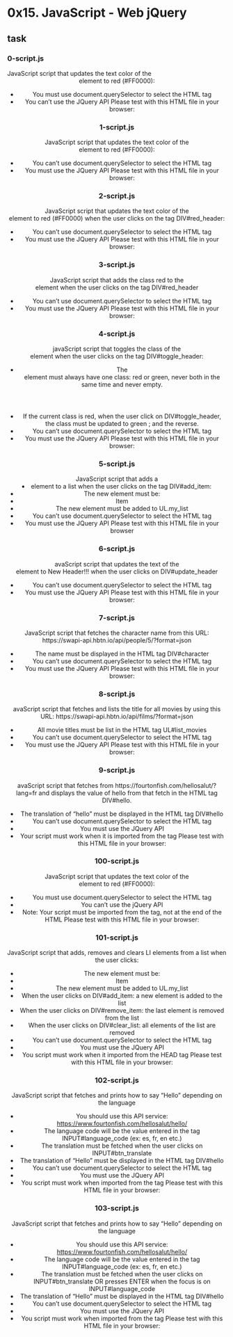 <h1>0x15. JavaScript - Web jQuery</h1>
<h2>task</h2>
<h3>0-script.js</h3>
JavaScript script that updates the text color of the <header> element to red (#FF0000):

- You must use document.querySelector to select the HTML tag
- You can’t use the JQuery API
Please test with this HTML file in your browser:
<h3>1-script.js</h3>
JavaScript script that updates the text color of the <header> element to red (#FF0000):

- You can’t use document.querySelector to select the HTML tag
- You must use the JQuery API
Please test with this HTML file in your browser:
<h3>2-script.js</h3>
JavaScript script that updates the text color of the <header> element to red (#FF0000) when the user clicks on the tag DIV#red_header:

- You can’t use document.querySelector to select the HTML tag
- You must use the JQuery API
Please test with this HTML file in your browser:
<h3>3-script.js</h3>
JavaScript script that adds the class red to the <header> element when the user clicks on the tag DIV#red_header

- You can’t use document.querySelector to select the HTML tag
- You must use the JQuery API
Please test with this HTML file in your browser:
<h3>4-script.js</h3>
javaScript script that toggles the class of the <header> element when the user clicks on the tag DIV#toggle_header:

- The <header> element must always have one class: red or green, never both in the same time and never empty.
- If the current class is red, when the user click on DIV#toggle_header, the class must be updated to green ; and the reverse.
- You can’t use document.querySelector to select the HTML tag
- You must use the JQuery API
Please test with this HTML file in your browser:
<h3>5-script.js</h3>
JavaScript script that adds a <li> element to a list when the user clicks on the tag DIV#add_item:

- The new element must be: <li>Item</li>
- The new element must be added to UL.my_list
- You can’t use document.querySelector to select the HTML tag
- You must use the JQuery API
Please test with this HTML file in your browser
<h3>6-script.js</h3>
avaScript script that updates the text of the <header> element to New Header!!! when the user clicks on DIV#update_header

- You can’t use document.querySelector to select the HTML tag
- You must use the JQuery API
Please test with this HTML file in your browser:
<h3>7-script.js</h3>
JavaScript script that fetches the character name from this URL: https://swapi-api.hbtn.io/api/people/5/?format=json

- The name must be displayed in the HTML tag DIV#character
- You can’t use document.querySelector to select the HTML tag
- You must use the JQuery API
Please test with this HTML file in your browser:
<h3>8-script.js</h3>
avaScript script that fetches and lists the title for all movies by using this URL: https://swapi-api.hbtn.io/api/films/?format=json

- All movie titles must be list in the HTML tag UL#list_movies
- You can’t use document.querySelector to select the HTML tag
- You must use the JQuery API
Please test with this HTML file in your browser:
<h3>9-script.js</h3>
avaScript script that fetches from https://fourtonfish.com/hellosalut/?lang=fr and displays the value of hello from that fetch in the HTML tag DIV#hello.

- The translation of “hello” must be displayed in the HTML tag DIV#hello
- You can’t use document.querySelector to select the HTML tag
- You must use the JQuery API
- Your script must work when it is imported from the <head> tag
Please test with this HTML file in your browser:
<h3>100-script.js</h3>
JavaScript script that updates the text color of the <header> element to red (#FF0000):

- You must use document.querySelector to select the HTML tag
- You can’t use the jQuery API
- Note: Your script must be imported from the <head> tag, not at the end of the HTML
Please test with this HTML file in your browser:
<h3>101-script.js</h3>
JavaScript script that adds, removes and clears LI elements from a list when the user clicks:

- The new element must be: <li>Item</li>
- The new element must be added to UL.my_list
- When the user clicks on DIV#add_item: a new element is added to the list
- When the user clicks on DIV#remove_item: the last element is removed from the list
- When the user clicks on DIV#clear_list: all elements of the list are removed
- You can’t use document.querySelector to select the HTML tag
- You must use the JQuery API
- You script must work when it imported from the HEAD tag
Please test with this HTML file in your browser:
<h3>102-script.js</h3>
JavaScript script that fetches and prints how to say “Hello” depending on the language

- You should use this API service: https://www.fourtonfish.com/hellosalut/hello/
- The language code will be the value entered in the tag INPUT#language_code (ex: es, fr, en etc.)
- The translation must be fetched when the user clicks on INPUT#btn_translate
- The translation of “Hello” must be displayed in the HTML tag DIV#hello
- You can’t use document.querySelector to select the HTML tag
- You must use the JQuery API
- You script must work when imported from the <head> tag
Please test with this HTML file in your browser:
<h3>103-script.js</h3>
JavaScript script that fetches and prints how to say “Hello” depending on the language

- You should use this API service: https://www.fourtonfish.com/hellosalut/hello/
- The language code will be the value entered in the tag INPUT#language_code (ex: es, fr, en etc.)
- The translation must be fetched when the user clicks on INPUT#btn_translate OR presses ENTER when the focus is on INPUT#language_code
- The translation of “Hello” must be displayed in the HTML tag DIV#hello
- You can’t use document.querySelector to select the HTML tag
- You must use the JQuery API
- You script must work when imported from the <head> tag
Please test with this HTML file in your browser:
